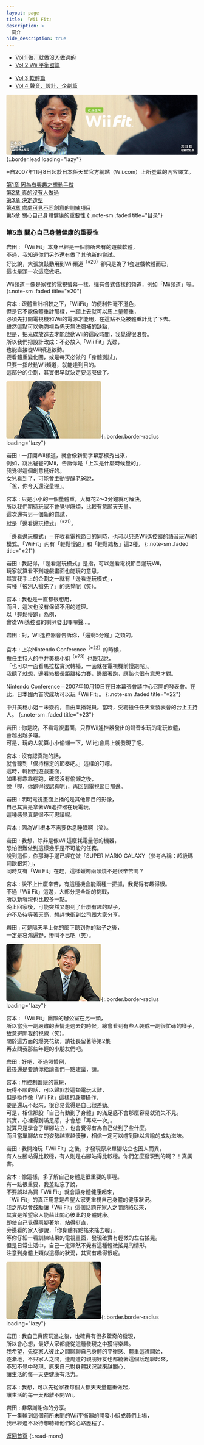 ```yaml
---
layout: page
title: 『Wii Fit』 
description: >
  简介
hide_description: true
---
```


<nav class="pagination heading clearfix" role="navigation">
  <ul>
    <li class="pagination-item">
      <a style="background-color:rgba(225,224,224,0.3);">
        Vol.1 做，就做沒人做過的
      </a>
    </li>
    <li class="pagination-item">
      <a href="../../vol2/1/">
        Vol.2 Wii 平衡器篇
      </a>
    </li>
  </ul>
  <ul>
    <li class="pagination-item">
      <a href="../../vol3/1/">
        Vol.3 軟體篇
      </a>
    </li>
    <li class="pagination-item">
      <a href="../../vol4/1/">
        Vol.4 聲音、設計、企劃篇
      </a>
    </li>
  </ul>
</nav>

![](/others/interviews/cht-tw/wii/wiifit/vol1/img/wiifit_crv_vol1_11.jpg){:.border.lead loading="lazy"}

※自2007年11月8日起於日本任天堂官方網站（Wii.com）上所登載的內容譯文。

[第1章 因為有興趣才想動手做](1.md)<br>
[第2章 真的沒有人做過](2.md)<br>
[第3章 決定造型](3.md)<br>
[第4章 處處可見不同創意的訓練項目](4.md)<br>
第5章 關心自己身體健康的重要性
{:.note-sm .faded title="目录"}

### 第5章 關心自己身體健康的重要性

岩田
: 「Wii Fit」本身已經是一個前所未有的遊戲軟體，<br>不過，我知道你們另外還有做了其他新的嘗試。<br>好比說，大張旗鼓動用到Wii頻道<sup>（※20）</sup>卻只是為了1套遊戲軟體而已，<br>這也是頭一次這麼做吧。

Wii頻道＝像是家裡的電視螢幕一樣，擁有各式各樣的頻道，例如「Mii頻道」等。
{:.note-sm .faded title="※20"}

宮本
: 跟體重計相較之下，「WiiFit」的便利性毫不遜色，<br>但是它不能像體重計那樣，一踏上去就可以馬上量體重，<br>必須先打開電視機和Wii的電源才能用，在這點不免被體重計比了下去。<br>雖然這點可以勉強視為先天無法彌補的缺點，<br>但是，把光碟放進去才能啟動Wii的這段時間，我覺得很浪費。<br>所以我們把設計改成：不必放入「Wii Fit」光碟，<br>也能直接從Wii頻道啟動。<br>要看體重變化圖，或是每天必做的「身體測試」，<br>只要一指啟動Wii頻道，就能達到目的。<br>這部分的企劃，其實很早就決定要這麼做了。

![](/others/interviews/cht-tw/wii/wiifit/vol1/img/wiifit_vol1_13.jpg){:.border.border-radius loading="lazy"}

岩田
: 一打開Wii頻道，就會像新聞字幕那樣秀出來，<br>例如，跳出爸爸的Mii，告訴你是「上次是什麼時候量的」，<br>我覺得這個創意挺好的。<br>女兒看到了，可能會主動提醒老爸說，<br>「爸，你今天還沒量喔」。

宮本
: 只是小小的一個量體重，大概花2～3分鐘就可解決，<br>所以我們期待玩家不會覺得麻煩，比較有意願天天量。<br>這次還有另一個新的嘗試，<br>就是「邊看邊玩模式」<sup>（※21）</sup>。

「邊看邊玩模式」＝在收看電視節目的同時，也可以只憑Wii遙控器的語音玩Wii的模式。「WiiFit」內有「輕鬆慢跑」和「輕鬆踏板」這2種。
{:.note-sm .faded title="※21"}

岩田
: 我記得，「邊看邊玩模式」是指，可以邊看電視節目邊玩Wii，<br>玩家就算看不到遊戲畫面也能玩的意思。<br>其實我手上的企劃之一就有「邊看邊玩模式」，<br>有種「被別人搶先了」的感覺呢（笑）。

宮本
: 我也是一直都很想用，<br>而且，這次也沒有保留不用的道理。<br>以「輕鬆慢跑」為例，<br>會從Wii遙控器的喇叭發出嗶嗶聲…。

岩田
: 對，Wii遙控器會告訴你，「還剩5分鐘」之類的。

宮本
: 上次Nintendo Conference<sup>（※22）</sup>的時候，<br>擔任主持人的中井美穗小姐<sup>（※23）</sup>也跟我說，<br>「也可以一面看馬拉松實況轉播，一面就在電視機前慢跑呢」。<br>我聽了就想，邊看箱根長距離接力賽，邊跟著跑，應該也很有意思才對。

Nintendo Conference＝2007年10月10日在日本幕張會議中心召開的發表會。在此，日本國內首次成功可以玩「Wii Fit」。
{:.note-sm .faded title="※22"}

中井美穗小姐＝未簽約，自由業播報員。當時，受聘擔任任天堂發表會的台上主持人。
{:.note-sm .faded title="※23"}

岩田
: 你是說，不看電視畫面，只靠Wii遙控器發出的聲音來玩的電玩軟體，<br>會越出越多囉。<br>可是，玩的人就算小小偷懶一下，Wii也會馬上就發現了吧。

宮本
: 沒有認真跑的話，<br>就會聽到「保持穩定的節奏吧。」這樣的叮嚀。<br>這時，轉回到遊戲畫面，<br>如果有乖乖在跑，確認沒有偷懶之後，<br>說「喔，你跑得很認真呢」，再回到電視節目那邊。

岩田
: 明明電視畫面上播的是其他節目的影像，<br>自己其實是拿著Wii遙控器在玩電玩，<br>這種感覺真是很不可思議呢。

宮本
: 因為Wii根本不需要休息睡眠啊（笑）。

岩田
: 我想，除非是像Wii這麼耗電量低的機器，<br>恐怕很難做到這樣幾乎是不可能的任務。<br>說到這個，你那時手邊已經在做「SUPER MARIO GALAXY（參考名稱：超級瑪莉歐銀河）」，<br>同時又有「Wii Fit」在趕，這樣蠟燭兩頭燒不是很辛苦嗎？

宮本
: 說不上什麼辛苦，有這種機會能兩種一把抓，我覺得有趣得很。<br>不過「Wii Fit」這邊，大部分是全新的挑戰，<br>所以新發現也比較多一點。<br>晚上回家後，可能突然又想到了什麼有趣的點子，<br>迫不及待等著天亮，想趕快衝到公司跟大家分享。

岩田
: 可是隔天早上你的部下聽到你的點子之後，<br>一定是哀鴻遍野，慘叫不已吧（笑）。

![](/others/interviews/cht-tw/wii/wiifit/vol1/img/wiifit_vol1_14.jpg){:.border.border-radius loading="lazy"}

宮本
: 「Wii Fit」團隊的辦公室在另一頭，<br>所以當我一副嚴肅的表情走過去的時候，總會看到有些人裝成一副很忙碌的樣子，<br>故意避開我的視線（笑）。<br>關於這方面的爆笑花絮，請社長留著等第2集<br>再去問我那些年輕的小朋友們吧。

岩田
: 好吧，不過照慣例，<br>最後還是要請你給讀者們一點建議，請。

宮本
: 用控制器玩的電玩，<br>玩得不順的話，可以歸罪於這類電玩太難，<br>但是換作像「Wii Fit」這樣的身體操作，<br>要是還玩不起來，很容易覺得是自己很差勁。<br>可是，相信那股「自己有動到了身體」的滿足感不會那麼容易就消失不見。<br>其實，心裡得到滿足感，才會想「再來一次」。<br>就算只是學會了單腳站立，也會覺得有為自己做到了些什麼。<br>而且當單腳站立的姿勢越來越優雅，相信一定可以嚐到難以言喻的成功滋味。

岩田
: 我開始玩「Wii Fit」之後，才發現原來單腳站立也因人而異，<br>有人左腳站得比較穩，有人則是右腳站得比較穩。你們怎麼發現到的啊？！真厲害。

宮本
: 像這樣，多了解自己身體是很重要的事喔。<br>有一點很重要，我差點忘了說，<br>不要誤以為買「Wii Fit」就會讓身體健康起來，<br>「Wii Fit」的真正用意是希望大家更重視自己身體的健康狀況。<br>我之所以會鼓勵讓「Wii Fit」這個話題在家人之間熱絡起來，<br>其實是希望家人能藉此關心彼此的身體健康。<br>即使自己覺得兩腳著地，站得挺直，<br>旁邊看的家人卻說，「你身體有點搖來搖去喔」，<br>等你仔細一看訓練結果的電視畫面，發現確實有輕微的左右搖晃。<br>但是日常生活中，自己一定渾然不覺有這種輕微搖晃的情形。<br>注意到身體上類似這樣的狀況，其實有趣得很呢。

![](/others/interviews/cht-tw/wii/wiifit/vol1/img/wiifit_vol1_15.jpg){:.border.border-radius loading="lazy"}

岩田
: 我自己實際玩過之後，也確實有很多驚奇的發現，<br>所以會心想，最好大家都能從這種發現之中獲得樂趣。<br>我希望，先從家人彼此之間聊聊自己身體的平衡感、體重這裡開始，<br>逐漸地，不只家人之間，連周遭的親朋好友也都繞著這個話題聊起來，<br>不知不覺中發現，原來自己對身體狀況越來越關心，<br>讓生活的每一天更健康有活力。

宮本
: 我想，可以先從家裡每個人都天天量體重做起，<br>讓生活的每一天都離不開Wii。

岩田
: 非常謝謝你的分享。<br>下一集輪到這個前所未聞的Wii平衡器的開發小組成員們上場，<br>我已經迫不及待想聽聽他們的心路歷程了。 

[返回首页](../../../../../)
{:.read-more}

